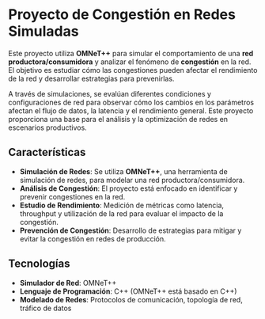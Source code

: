# Proyecto de Congestión en Redes Simuladas

Este proyecto utiliza **OMNeT++** para simular el comportamiento de una **red productora/consumidora** y analizar el fenómeno de **congestión** en la red. El objetivo es estudiar cómo las congestiones pueden afectar el rendimiento de la red y desarrollar estrategias para prevenirlas.

A través de simulaciones, se evalúan diferentes condiciones y configuraciones de red para observar cómo los cambios en los parámetros afectan el flujo de datos, la latencia y el rendimiento general. Este proyecto proporciona una base para el análisis y la optimización de redes en escenarios productivos.

## Características

- **Simulación de Redes**: Se utiliza **OMNeT++**, una herramienta de simulación de redes, para modelar una red productora/consumidora.
- **Análisis de Congestión**: El proyecto está enfocado en identificar y prevenir congestiones en la red.
- **Estudio de Rendimiento**: Medición de métricas como latencia, throughput y utilización de la red para evaluar el impacto de la congestión.
- **Prevención de Congestión**: Desarrollo de estrategias para mitigar y evitar la congestión en redes de producción.

## Tecnologías

- **Simulador de Red**: OMNeT++
- **Lenguaje de Programación**: C++ (OMNeT++ está basado en C++)
- **Modelado de Redes**: Protocolos de comunicación, topología de red, tráfico de datos
